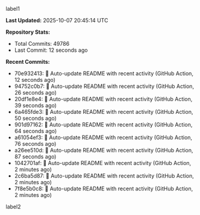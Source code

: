 
label1 
<!-- ACTIVITY_START -->
**Last Updated:** 2025-10-07 20:45:14 UTC

**Repository Stats:**
- Total Commits: 49786
- Last Commit: 12 seconds ago

**Recent Commits:**
- 70e932413: 🤖 Auto-update README with recent activity (GitHub Action, 12 seconds ago)
- 94752c0b7: 🤖 Auto-update README with recent activity (GitHub Action, 26 seconds ago)
- 20df1e8e4: 🤖 Auto-update README with recent activity (GitHub Action, 39 seconds ago)
- 6a465fde3: 🤖 Auto-update README with recent activity (GitHub Action, 50 seconds ago)
- 901d97162: 🤖 Auto-update README with recent activity (GitHub Action, 64 seconds ago)
- a61054ef3: 🤖 Auto-update README with recent activity (GitHub Action, 76 seconds ago)
- a26ee510d: 🤖 Auto-update README with recent activity (GitHub Action, 87 seconds ago)
- 1042701af: 🤖 Auto-update README with recent activity (GitHub Action, 2 minutes ago)
- 2c6ba5d87: 🤖 Auto-update README with recent activity (GitHub Action, 2 minutes ago)
- 7f8e5b0c8: 🤖 Auto-update README with recent activity (GitHub Action, 2 minutes ago)
<!-- ACTIVITY_END -->

label2
